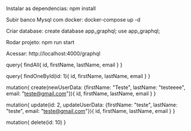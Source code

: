 Instalar as dependencias: npm install

Subir banco Mysql com docker: docker-compose up -d

Criar database: 
create database app_graphql;
use app_graphql;

Rodar projeto: npm run start

Acessar: http://localhost:4000/graphql

query{
  findAll{
    id,
    firstName,
    lastName,
    email
  }
}

query{
  findOneById(id: 1){
    id,
    firstName,
    lastName,
    email
  }
}

mutation{
  create(newUserData: {firstName: "Teste", lastName: "testeeee", email: "teste@gmail.com"}){
    id,
    firstName,
    lastName,
    email
  }
}

mutation{
  update(id: 2, updateUserData: {firstName: "teste", lastName: "teste", email: "teste@gmail.com"}){
    id,
    firstName,
    lastName,
    email
  }
}

mutation{
  delete(id: 10)
}
